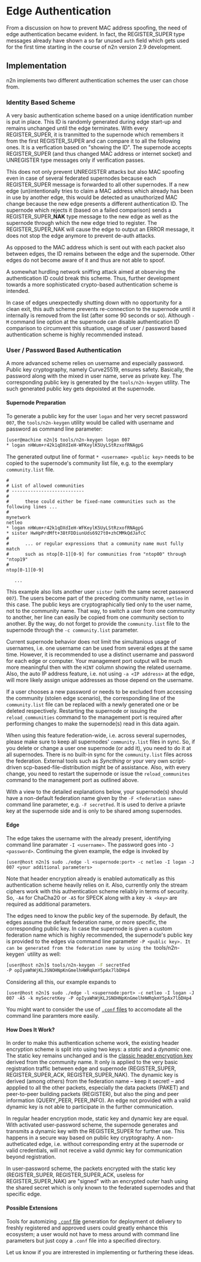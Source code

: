 # Edge Authentication

From a discussion on how to prevent MAC address spoofing, the need of edge authentication became evident. In fact, the REGISTER_SUPER type messages already have shown a so far unused `auth` field which gets used for the first time starting in the course of n2n version 2.9 development.

## Implementation

n2n implements two different authentication schemes the user can chose from.

### Identity Based Scheme

A very basic authentication scheme based on a uniqe identification number is put in place. This ID is randomly generated during edge start-up and remains unchanged until the edge terminates. With every REGISTER_SUPER, it is tranmitted to the supernode which remembers it from the first REGISTER_SUPER and can compare it to all the following ones. It is a verfication based on "showing the ID". The supernode accepts REGISTER_SUPER (and thus changed MAC address or internet socket) and UNREGISTER type messages only if verification passes.

This does not only prevent UNREGISTER attacks but also MAC spoofing even in case of several federated supernodes because each REGISTER_SUPER message is forwarded to all other supernodes. If a new edge (un)intentionally tries to claim a MAC address which already has been in use by another edge, this would be detected as unauthorized MAC change because the new edge presents a different authentication ID. The supernode which rejects it (based on a failed comparison) sends a REGISTER_SUPER_**NAK** type message to the new edge as well as the supernode through which the new edge tried to register. The REGISTER_SUPER_NAK will cause the edge to output an ERROR message, it does not stop the edge anymore to prevent de-auth attacks.

As opposed to the MAC address which is sent out with each packet also between edges, the ID remains between the edge and the supernode. Other edges do not become aware of it and thus are not able to spoof.

A somewhat hurdling network sniffing attack aimed at observing the authentication ID could break this scheme. Thus, further development towards a more sophisticated crypto-based authentication scheme is intended.

In case of edges unexpectedly shutting down with no opportunity for a clean exit, this auth scheme prevents re-connection to the supernode until it internally is removed from the list (after some 90 seconds or so). Although `-M` command line option at the supernode can disable authentication ID comparison to circumvent this situation, usage of user / password based authentication scheme is highly recommended instead.

### User / Password Based Authentication

A more advanced scheme relies on username and especially password. Public key cryptography, namely Curve25519, ensures safety. Basically, the password along with the mixed in user name, serve as private key. The corresponding public key is generated by the `tools/n2n-keygen` utility. The such generated public key gets depoisted at the supernode.

#### Supernode Preparation

To generate a public key for the user `logan` and her very secret password `007`, the `tools/n2n-keygen` utility would be called with username and password as command line parameter:

```bash
[user@machine n2n]$ tools/n2n-keygen logan 007
* logan nHWum+r42k1qDXdIeH-WFKeylK5UyLStRzxofRNAgpG
```

The generated output line of format `* <username> <public key>` needs to be copied to the supernode's community list file, e.g. to the  exemplary `community.list` file.

```
#
# List of allowed communities
# ---------------------------
#
#      these could either be fixed-name communities such as the following lines ...
#
mynetwork
netleo
* logan nHWum+r42k1qDXdIeH-WFKeylK5UyLStRzxofRNAgpG
* sister HwHpPrdMft+38tFDDiunUds6927t0+zhCMMkQdJafcC
#
#      ... or regular expressions that a community name must fully match
#      such as ntop[0-1][0-9] for communities from "ntop00" through "ntop19"
# 
ntop[0-1][0-9]

   ...
```

This example also lists another user `sister` (with the same secret password `007`). The users become part of the preceding community name, `netleo` in this case. The public keys are cryptographically tied only to the user name, not to the community name. That way, to switch a user from one community to another, her line can easily be copied from one community section to another. By the way, do not forget to provide the `community.list` file to the supernode through the `-c community.list` parameter.

Current supernode behavior does not limit the simultanious usage of usernames, i.e. one username can be used from several edges at the same time. However, it is recommended to use a distinct username and password for each edge or computer. Your management port output will be much more meaningful then with the `HINT` column showing the related username. Also, the auto IP address feature, i.e. not using `-a <IP address>` at the edge, will more likely assign unique addresses as those depend on the username.

If a user chooses a new password or needs to be excluded from accessing the community (stolen edge scenario), the corresponding line of the `community.list` file can be replaced with a newly generated one or be deleted respectively. Restarting the supernode or issuing the `reload_communities` command to the management port is required after performing changes to make the supernode(s) read in this data again.

When using this feature federation-wide, i.e. across several supernodes, please make sure to keep all supernodes' `community.list` files in sync. So, if you delete or change a user one supernode (or add it), you need to do it at all supernodes. There is no built-in sync for the `community.list` files across the federation. External tools such as _Syncthing_ or your very own script-driven scp-based-file-distribution might be of assistance. Also, with every change, you need to restart the supernode or issue the `reload_communites` command to the management port as outlined above.

With a view to the detailed explanations below, your supernode(s) should have a non-default federation name given by the `-F <federation name>` command line parameter, e.g. `-F secretFed`. It is used to derive a priavte key at the supernode side and is only to be shared among supernodes.


#### Edge

The edge takes the username with the already present, identifying command line paramater `-I <username>`. The password goes into `-J <password>`. Continuing the given example, the edge is invoked by

```
[user@host n2n]$ sudo ./edge -l <supernode:port> -c netleo -I logan -J 007 <your additional parameters>
```

Note that header encryption already is enabled automatically as this authentication scheme heavily relies on it. Also, currently only the stream ciphers work with this authentication scheme reliably in terms of security. So, `-A4` for ChaCha20 or `-A5` for SPECK along with a key `-k <key>` are required as additional parameters.

The edges need to know the public key of the supernode. By default, the edges assume the default federation name, or more specific, the corresponding public key. In case the supernode is given a custom federation name which is highly recommended, the supernode's public key is provided to the edges via command line parameter `-P <public key>. It can be generated from the federation name by using the `tools/n2n-keygen` utility as well:

```bash
[user@host n2n]$ tools/n2n-keygen -F secretFed
-P opIyaWhWjKLJSNOHNpKnGmelhHWRqkmY5pAx7lbDHp4
```

Considering all this, our example expands to

```
[user@host n2n]$ sudo ./edge -l <supernode:port> -c netleo -I logan -J 007 -A5 -k mySecretKey -P opIyaWhWjKLJSNOHNpKnGmelhHWRqkmY5pAx7lbDHp4
```

You might want to consider the use of [`.conf` files](https://github.com/ntop/n2n/blob/dev/doc/ConfigurationFiles.md) to accomodate all the command line paramters more easily.


#### How Does It Work?

In order to make this authentication scheme work, the existing header encryption scheme is split into using two keys: a _static_ and a _dynamic_ one. The static key remains unchanged and is the [classic header encryption key](https://github.com/ntop/n2n/blob/dev/doc/Crypto.md#header) derived from the community name. It only is applied to the very basic registration traffic between edge and supernode (REGISTER_SUPER, REGISTER_SUPER_ACK, REGISTER_SUPER_NAK). The dynamic key is derived (among others) from the federation name – keep it secret! – and appplied to all the other packets, especially the data packets (PAKET) and peer-to-peer building packets (REGISTER), but also the ping and peer information (QUERY_PEER, PEER_INFO). An edge not provided with a valid dynamic key is not able to participate in the further communication.

In regular header encryption mode, static key and dynamic key are equal. With activated user-password scheme, the supernode generates and transmits a dynamic key with the REGISTER_SUPER for further use. This happens in a secure way based on public key cryptography. A non-autheticated edge, i.e. without corresponding entry at the supernode or valid credentials, will not receive a valid dynmic key for communication beyond registration.

In user-password scheme, the packets encrypted with the static key (REGISTER_SUPER, REGISTER_SUPER_ACK, useless for REGISTER_SUPER_NAK) are "signed" with an encrypted outer hash using the shared secret which is only known to the federated supernodes and that specific edge.

#### Possible Extensions

Tools for automizing [`.conf` file](https://github.com/ntop/n2n/blob/dev/doc/ConfigurationFiles.md) generation for deployment ot delivery to freshly registered and approved users could greatly enhance this ecosystem; a user would not have to mess around with command line parameters but just copy a `.conf` file into a specified directory.

Let us know if you are intrerested in implementing or furthering these ideas.
